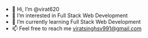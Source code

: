 - 👋 Hi, I’m @virat620
- 👀 I’m interested in Full Stack Web Development
- 🌱 I’m currently learning Full Stack Web Development
- 📫 Feel free to reach me viratsinghsv991@gmail.com

<!---
virat620/virat620 is a ✨ special ✨ repository because its `README.md` (this file) appears on your GitHub profile.
You can click the Preview link to take a look at your changes.
--->
